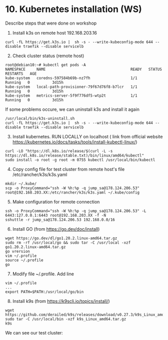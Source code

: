 # 10. Kubernetes installation (WS)
Describe steps that were done on workshop
1. Install k3s on remote host 192.168.203.16
```
curl -fL https://get.k3s.io |  sh -s - --write-kubeconfig-mode 644 --disable traefik --disable servicelb
```
2. Check cluster status (remote host)

```
root@debian10:~# kubectl get pods -A
NAMESPACE     NAME                                      READY   STATUS    RESTARTS   AGE
kube-system   coredns-597584b69b-nz7fh                  1/1     Running   0          3d15h
kube-system   local-path-provisioner-79f67d76f8-b7lcr   1/1     Running   0          3d15h
kube-system   metrics-server-5f9f776df5-wtp2t           1/1     Running   0          3d15h
```
If some problems occure, we can uninstall k3s and install it again
```
/usr/local/bin/k3s-uninstall.sh
curl -fL https://get.k3s.io |  sh -s - --write-kubeconfig-mode 644 --disable traefik --disable servicelb
```
3. Install kubernetes. RUN LOCALLY on localhost ( link from official website https://kubernetes.io/docs/tasks/tools/install-kubectl-linux/)

```
curl -LO "https://dl.k8s.io/release/$(curl -L -s https://dl.k8s.io/release/stable.txt)/bin/linux/amd64/kubectl"
sudo install -o root -g root -m 0755 kubectl /usr/local/bin/kubectl
```
4. Copy config file for test cluster from remote host's file /etc/rancher/k3s/k3s.yaml 
```
mkdir ~/.kube/
scp -o ProxyCommand="ssh -W %h:%p -q jump_sa@178.124.206.53" root@192.168.203.XX:/etc/rancher/k3s/k3s.yaml ~/.kube/config
```
5. Make configuration for remote connection
```
ssh -o ProxyCommand="ssh -W %h:%p -q jump_sa@178.124.206.53" -L 6443:127.0.0.1:6443 root@192.168.203.XX -f -N
sshuttle -r jump_sa@178.124.206.53 192.168.0.0/16
```
6. Install GO (from https://go.dev/doc/install)

```
wget https://go.dev/dl/go1.20.2.linux-amd64.tar.gz
sudo rm -rf /usr/local/go && sudo tar -C /usr/local -xzf go1.20.2.linux-amd64.tar.gz
go vrersion
vim ~/.profile
source ~/.profile
go
```
7. Modify file ~/.profile. Add line
```
vim ~/.profile
...
export PATH=$PATH:/usr/local/go/bin
```
8. Install k9s (from https://k9scli.io/topics/install/)
```
wget https://github.com/derailed/k9s/releases/download/v0.27.3/k9s_Linux_amd64.tar.gz
sudo tar -C /usr/local/bin -xzf k9s_Linux_amd64.tar.gz
k9s
```
We can see our test cluster:


